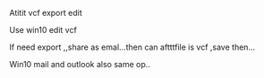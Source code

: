Atitit vcf export edit

Use win10 edit vcf

If need export ,,share as emal...then can aftttfile is vcf ,save  then...


Win10 mail and outlook also same op..
